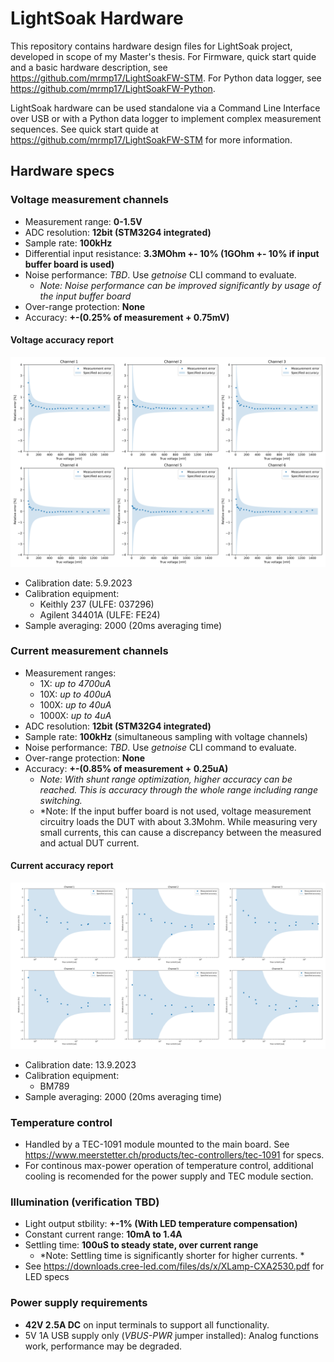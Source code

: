 # LightSoak Hardware
This repository contains hardware design files for LightSoak project, developed in scope of my Master's thesis. For Firmware, quick start quide and a basic hardware description, see https://github.com/mrmp17/LightSoakFW-STM. For Python data logger, see https://github.com/mrmp17/LightSoakFW-Python.

LightSoak hardware can be used standalone via a Command Line Interface over USB or with a Python data logger to implement complex measurement sequences. See quick start quide at https://github.com/mrmp17/LightSoakFW-STM for more information.

## Hardware specs

### Voltage measurement channels
- Measurement range: **0-1.5V**
- ADC resolution: **12bit (STM32G4 integrated)**
- Sample rate: **100kHz**
- Differential input resistance: **3.3MOhm +- 10% (1GOhm +- 10% if input buffer board is used)**
- Noise performance: *TBD*. Use *getnoise* CLI command to evaluate.
    - *Note: Noise performance can be improved significantly by usage of the input buffer board*
- Over-range protection: **None**
- Accuracy: **+-(0.25% of measurement + 0.75mV)**

#### Voltage accuracy report
![Accuracy report:](docs/calreport_5-9-2023.png)
- Calibration date: 5.9.2023
- Calibration equipment:
    - Keithly 237 (ULFE: 037296)
    - Agilent 34401A (ULFE: FE24)
- Sample averaging: 2000 (20ms averaging time)

### Current measurement channels
- Measurement ranges:
    - 1X: *up to 4700uA*
    - 10X: *up to 400uA*
    - 100X: *up to 40uA*
    - 1000X: *up to 4uA*
- ADC resolution: **12bit (STM32G4 integrated)**
- Sample rate: **100kHz** (simultaneous sampling with voltage channels)
- Noise performance: *TBD*. Use *getnoise* CLI command to evaluate.
- Over-range protection: **None**
- Accuracy: **+-(0.85% of measurement + 0.25uA)**
    - *Note: With shunt range optimization, higher accuracy can be reached. This is accuracy through the whole range including range switching.*
    - *Note: If the input buffer board is not used, voltage measurement circuitry loads the DUT with about 3.3Mohm. While measuring very small currents, this can cause a discrepancy between the measured and actual DUT current.

#### Current accuracy report
![Accuracy report:](docs/calreport-current-13-9-2023.png)
- Calibration date: 13.9.2023
- Calibration equipment:
    - BM789
- Sample averaging: 2000 (20ms averaging time)

### Temperature control
- Handled by a TEC-1091 module mounted to the main board. See https://www.meerstetter.ch/products/tec-controllers/tec-1091 for specs.
- For continous max-power operation of temperature control, additional cooling is recomended for the power supply and TEC module section.

### Illumination (verification TBD)
- Light output stbility: **+-1% (With LED temperature compensation)**
- Constant current range: **10mA to 1.4A**
- Settling time: **100uS to steady state, over current range**
    - *Note: Settling time is significantly shorter for higher currents. *
- See https://downloads.cree-led.com/files/ds/x/XLamp-CXA2530.pdf for LED specs

### Power supply requirements
- **42V 2.5A DC** on input terminals to support all functionality.
- 5V 1A USB supply only (*VBUS-PWR* jumper installed): Analog functions work, performance may be degraded.

